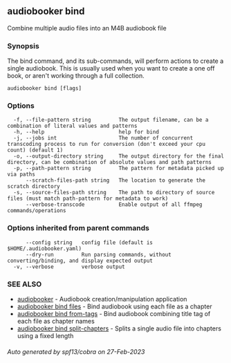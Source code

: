 ## audiobooker bind

Combine multiple audio files into an M4B audiobook file

### Synopsis

The bind command, and its sub-commands, will perform actions to create a single audiobook.  This is usually used when you want to create a one off book, or aren't working through a full collection.

```
audiobooker bind [flags]
```

### Options

```
  -f, --file-pattern string         The output filename, can be a combination of literal values and patterns
  -h, --help                        help for bind
  -j, --jobs int                    The number of concurrent transcoding process to run for conversion (don't exceed your cpu count) (default 1)
  -o, --output-directory string     The output directory for the final directory, can be combination of absolute values and path patterns
  -p, --path-pattern string         The pattern for metadata picked up via paths
      --scratch-files-path string   The location to generate the scratch directory
  -s, --source-files-path string    The path to directory of source files (must match path-pattern for metadata to work)
      --verbose-transcode           Enable output of all ffmpeg commands/operations
```

### Options inherited from parent commands

```
      --config string   config file (default is $HOME/.audiobooker.yaml)
      --dry-run         Run parsing commands, without converting/binding, and display expected output
  -v, --verbose         verbose output
```

### SEE ALSO

* [audiobooker](audiobooker.md)	 - Audiobook creation/manipulation application
* [audiobooker bind files](audiobooker_bind_files.md)	 - Bind audiobook using each file as a chapter
* [audiobooker bind from-tags](audiobooker_bind_from-tags.md)	 - Bind audiobook combining title tag of each file as chapter names
* [audiobooker bind split-chapters](audiobooker_bind_split-chapters.md)	 - Splits a single audio file into chapters using a fixed length

###### Auto generated by spf13/cobra on 27-Feb-2023

